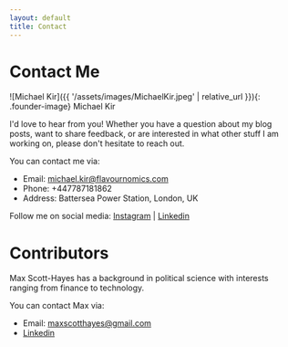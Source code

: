 ```yaml
---
layout: default
title: Contact
---
```


# Contact Me 
![Michael Kir]({{ '/assets/images/MichaelKir.jpeg' | relative_url }}){: .founder-image}
Michael Kir

I'd love to hear from you! Whether you have a question about my blog posts, want to share feedback, or are interested in what other stuff I am working on, please don't hesitate to reach out.

You can contact me via:
- Email: <michael.kir@flavournomics.com>
- Phone: +447787181862
- Address: Battersea Power Station, London, UK

Follow me on social media:
[Instagram](https://www.instagram.com/flavournomics) | [Linkedin](https://www.linkedin.com/in/flavournomics/)

# Contributors
Max Scott-Hayes has a background in political science with interests ranging from finance to technology.

You can contact Max via:
- Email: <maxscotthayes@gmail.com>
- [Linkedin](http://www.linkedin.com/in/max-s-h)